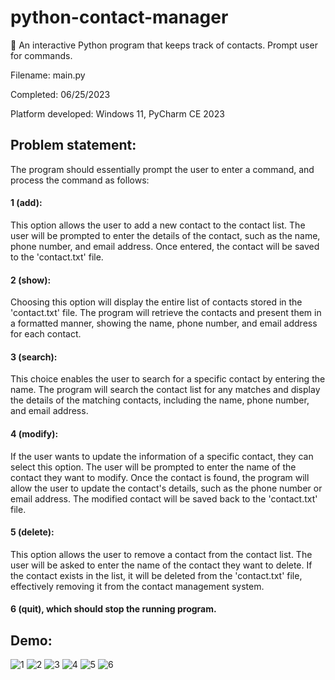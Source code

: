 # python-contact-manager
📃 An interactive Python program that keeps track of contacts. Prompt user for commands.

Filename: main.py

Completed: 06/25/2023

Platform developed: Windows 11, PyCharm CE 2023

## Problem statement: 
The program should essentially prompt the user to enter a command, and process the command as follows:

#### 1 (add):
This option allows the user to add a new contact to the contact list. The user will be prompted to enter the details of the contact, such as the name, phone number, and email address. 
Once entered, the contact will be saved to the 'contact.txt' file.

#### 2 (show):
Choosing this option will display the entire list of contacts stored in the 'contact.txt' file. The program will retrieve the contacts and present them in a formatted manner, showing the name, phone number, and email address for each contact.

#### 3 (search):
This choice enables the user to search for a specific contact by entering the name. The program will search the contact list for any matches and display the details of the matching contacts, including the name, phone number, and email address.

#### 4 (modify):
If the user wants to update the information of a specific contact, they can select this option. The user will be prompted to enter the name of the contact they want to modify. 
Once the contact is found, the program will allow the user to update the contact's details, such as the phone number or email address. The modified contact will be saved back to the 'contact.txt' file.

#### 5 (delete):
This option allows the user to remove a contact from the contact list. The user will be asked to enter the name of the contact they want to delete. 
If the contact exists in the list, it will be deleted from the 'contact.txt' file, effectively removing it from the contact management system.

#### 6 (quit), which should stop the running program.

## Demo:

![1](https://github.com/nhbaotran/python-contact-manager/blob/main/Screenshots%20(1).png)
![2](https://github.com/nhbaotran/python-contact-manager/blob/main/Screenshots%20(2).png)
![3](https://github.com/nhbaotran/python-contact-manager/blob/main/Screenshots%20(3).png)
![4](https://github.com/nhbaotran/python-contact-manager/blob/main/Screenshots%20(4).png)
![5](https://github.com/nhbaotran/python-contact-manager/blob/main/Screenshots%20(5).png)
![6](https://github.com/nhbaotran/python-contact-manager/blob/main/Screenshots%20(6).png)


